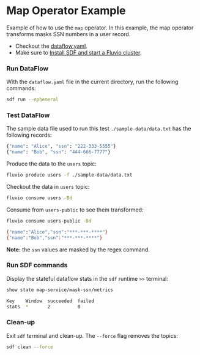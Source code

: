 # Map Operator Example

Example of how to use the `map` operator. In this example, the map operator transforms masks SSN numbers in a user record.

* Checkout the [dataflow.yaml](./dataflow.yaml).
* Make sure to [Install SDF and start a Fluvio cluster].

### Run DataFlow

With the `dataflow.yaml` file in the current directory, run the following commands:

```bash
sdf run --ephemeral
```

### Test DataFlow

The sample data file used to run this test `./sample-data/data.txt` has the following records:

```bash
{"name": "Alice", "ssn": "222-333-5555"}
{"name": "Bob", "ssn": "444-666-7777"}
```

Produce the data to the `users` topic:

```bash
fluvio produce users -f ./sample-data/data.txt
```

Checkout the data in `users` topic:

```bash
fluvio consume users -Bd
```

Consume from `users-public` to see them transformed:

```bash
fluvio consume users-public -Bd
```

```bash
{"name":"Alice","ssn":"***-***-****"}
{"name":"Bob","ssn":"***-***-****"}
```

**Note:** the `ssn` values are masked by the regex command.


### Run SDF commands

Display the stateful dataflow stats in the `sdf` runtime `>>` terminal:

```bash
show state map-service/mask-ssn/metrics
```

```bash
Key    Window  succeeded  failed
stats  *       2          0
```

### Clean-up

Exit `sdf` terminal and clean-up. The `--force` flag removes the topics:

```bash
sdf clean --force
```

[Install SDF and start a Fluvio cluster]: /README.MD#prerequisites